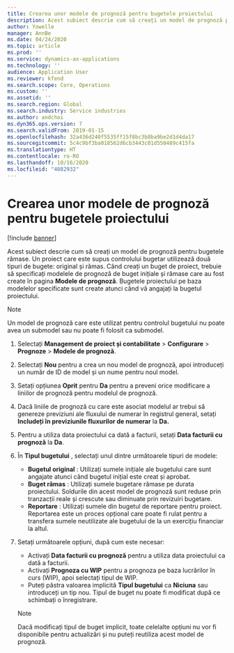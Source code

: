 ```yaml
---
title: Crearea unor modele de prognoză pentru bugetele proiectului
description: Acest subiect descrie cum să creați un model de prognoză pentru bugetele rămase.
author: Yowelle
manager: AnnBe
ms.date: 04/24/2020
ms.topic: article
ms.prod: ''
ms.service: dynamics-ax-applications
ms.technology: ''
audience: Application User
ms.reviewer: kfend
ms.search.scope: Core, Operations
ms.custom: ''
ms.assetid: ''
ms.search.region: Global
ms.search.industry: Service industries
ms.author: andchoi
ms.dyn365.ops.version: 7
ms.search.validFrom: 2019-01-15
ms.openlocfilehash: 32a436d240f5535ff15f8bc3b8ba9be2d1d4da17
ms.sourcegitcommit: 5c4c9bf3ba018562d6cb3443c01d550489c415fa
ms.translationtype: HT
ms.contentlocale: ro-RO
ms.lasthandoff: 10/16/2020
ms.locfileid: "4082932"
---
```

# <a name="create-forecast-models-for-project-budgets"></a>Crearea unor modele de prognoză pentru bugetele proiectului 

[!include [banner](../includes/banner.md)]

Acest subiect descrie cum să creați un model de prognoză pentru bugetele rămase. Un proiect care este supus controlului bugetar utilizează două tipuri de bugete: original și rămas. Când creați un buget de proiect, trebuie să specificați modelele de prognoză de buget inițiale și rămase care au fost create în pagina **Modele de prognoză**. Bugetele proiectului pe baza modelelor specificate sunt create atunci când vă angajați la bugetul proiectului.

> [!NOTE]
> Un model de prognoză care este utilizat pentru controlul bugetului nu poate avea un submodel sau nu poate fi folosit ca submodel.

1. Selectați **Management de proiect și contabilitate** > **Configurare** > **Prognoze**  > **Modele de prognoză**.
2. Selectați **Nou** pentru a crea un nou model de prognoză, apoi introduceți un număr de ID de model și un nume pentru noul model. 
3. Setați opțiunea **Oprit** pentru **Da** pentru a preveni orice modificare a liniilor de prognoză pentru modelul de prognoză. 
4. Dacă liniile de prognoză cu care este asociat modelul ar trebui să genereze previziuni ale fluxului de numerar în registrul general, setați **Includeți în previziunile fluxurilor de numerar** la **Da.** 
5. Pentru a utiliza data proiectului ca dată a facturii, setați **Data facturii cu prognoză** la **Da**. 
6. În **Tipul bugetului** , selectați unul dintre următoarele tipuri de modele:

   - **Bugetul original** : Utilizați sumele inițiale ale bugetului care sunt angajate atunci când bugetul inițial este creat și aprobat.
   - **Buget rămas** : Utilizați sumele bugetare rămase pe durata proiectului. Soldurile din acest model de prognoză sunt reduse prin tranzacții reale și crescute sau diminuate prin revizuiri bugetare.
   - **Reportare** : Utilizați sumele din bugetul de reportare pentru proiect. Reportarea este un proces opțional care poate fi rulat pentru a transfera sumele neutilizate ale bugetului de la un exercițiu financiar la altul.

7. Setați următoarele opțiuni, după cum este necesar:

   - Activați **Data facturii cu prognoză** pentru a utiliza data proiectului ca dată a facturii.
   - Activați **Prognoza cu WIP** pentru a prognoza pe baza lucrărilor în curs (WIP), apoi selectați tipul de WIP. 
   - Puteți păstra valoarea implicită **Tipul bugetului** ca **Niciuna** sau introduceți un tip nou. Tipul de buget nu poate fi modificat după ce schimbați o înregistrare.     
    > [!NOTE]
    > Dacă modificați tipul de buget implicit, toate celelalte opțiuni nu vor fi disponibile pentru actualizări și nu puteți reutiliza acest model de prognoză. 
   


 

